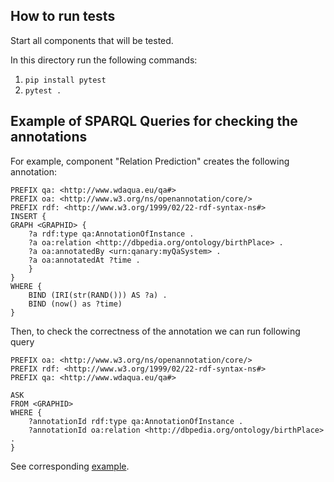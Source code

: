 ## How to run tests

Start all components that will be tested.

In this directory run the following commands:

1. `pip install pytest`
2. `pytest .`

## Example of SPARQL Queries for checking the annotations

For example, component "Relation Prediction" creates the following annotation:

```sparql
PREFIX qa: <http://www.wdaqua.eu/qa#>
PREFIX oa: <http://www.w3.org/ns/openannotation/core/>
PREFIX rdf: <http://www.w3.org/1999/02/22-rdf-syntax-ns#>
INSERT {
GRAPH <GRAPHID> {
    ?a rdf:type qa:AnnotationOfInstance .
    ?a oa:relation <http://dbpedia.org/ontology/birthPlace> .
    ?a oa:annotatedBy <urn:qanary:myQaSystem> .
    ?a oa:annotatedAt ?time .
    }
}
WHERE {
    BIND (IRI(str(RAND())) AS ?a) .
    BIND (now() as ?time) 
}
```

Then, to check the correctness of the annotation we can run following query

```sparql
PREFIX oa: <http://www.w3.org/ns/openannotation/core/>
PREFIX rdf: <http://www.w3.org/1999/02/22-rdf-syntax-ns#>
PREFIX qa: <http://www.wdaqua.eu/qa#>

ASK
FROM <GRAPHID>
WHERE {
    ?annotationId rdf:type qa:AnnotationOfInstance .
    ?annotationId oa:relation <http://dbpedia.org/ontology/birthPlace> .
}

```

See corresponding [example](https://github.com/Perevalov/qa_chatbots_exercises/blob/main/Exercise_6/qanary_example/tests/test_relation_prediction_component.py).